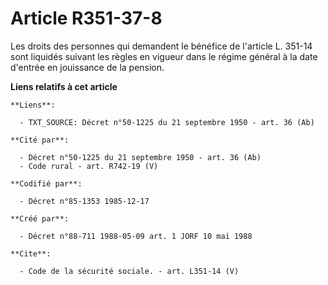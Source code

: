 # Article R351-37-8

Les droits des personnes qui demandent le bénéfice de l'article L. 351-14 sont liquidés suivant les règles en vigueur dans le
régime général à la date d'entrée en jouissance de la pension.

**Liens relatifs à cet article**

	**Liens**:

	  - TXT_SOURCE: Décret n°50-1225 du 21 septembre 1950 - art. 36 (Ab)

	**Cité par**:

	  - Décret n°50-1225 du 21 septembre 1950 - art. 36 (Ab)
	  - Code rural - art. R742-19 (V)

	**Codifié par**:

	  - Décret n°85-1353 1985-12-17

	**Créé par**:

	  - Décret n°88-711 1988-05-09 art. 1 JORF 10 mai 1988

	**Cite**:

	  - Code de la sécurité sociale. - art. L351-14 (V)
